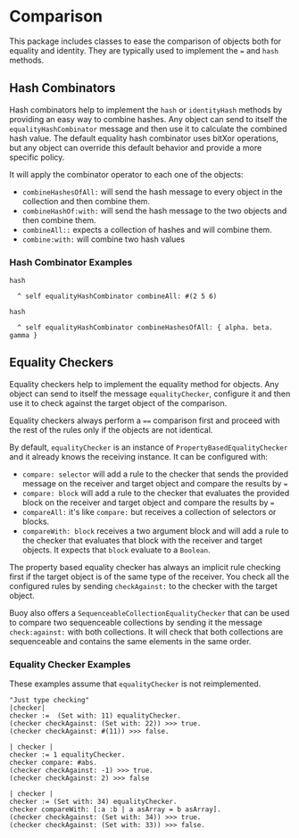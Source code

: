 # Comparison

This package includes classes to ease the comparison of objects both for
equality and identity. They are typically used to implement the `=` and `hash` methods.

## Hash Combinators

Hash combinators help to implement the `hash` or `identityHash` methods by
providing an easy way to combine hashes. Any object can send to itself the
`equalityHashCombinator` message and then use it to calculate the combined hash
value. The default equality hash combinator uses bitXor operations, but any
object can override this default behavior and provide a more specific policy.

It will apply the combinator operator to each one of the objects:

- `combineHashesOfAll:` will send the hash message to every object in the
  collection and then combine them.
- `combineHashOf:with:` will send the hash message to the two objects and then
  combine them.
- `combineAll::` expects a collection of hashes and will combine them.
- `combine:with:` will combine two hash values

### Hash Combinator Examples

```smalltalk
hash

  ^ self equalityHashCombinator combineAll: #(2 5 6)

hash

  ^ self equalityHashCombinator combineHashesOfAll: { alpha. beta. gamma }
```

## Equality Checkers

Equality checkers help to implement the equality method for objects. Any object
can send to itself the message `equalityChecker`, configure it and then use it
to check against the target object of the comparison.

Equality checkers always perform a `==` comparison first and proceed with the
rest of the rules only if the objects are not identical.

By default, `equalityChecker` is an instance of `PropertyBasedEqualityChecker`
and it already knows the receiving instance. It can be configured with:

- `compare: selector` will add a rule to the checker that sends the provided
  message on the receiver and target object and compare the results by `=`
- `compare: block` will add a rule to the checker that evaluates the provided
  block on the receiver and target object and compare the results by `=`
- `compareAll:` it's like `compare:` but receives a collection of selectors or blocks.
- `compareWith: block` receives a two argument block and will add a rule to the
  checker that evaluates that block with the receiver and target objects. It
  expects that `block` evaluate to a `Boolean`.

The property based equality checker has always an implicit rule checking first
if the target object is of the same type of the receiver. You check all the
configured rules by sending `checkAgainst:` to the checker with the target object.

Buoy also offers a `SequenceableCollectionEqualityChecker` that can be used to
compare two sequenceable collections by sending it the message
`check:against:` with both collections. It will check that both collections are
sequenceable and contains the same elements in the same order.

### Equality Checker Examples

These examples assume that `equalityChecker` is not reimplemented.

```smalltalk
"Just type checking"
|checker|
checker :=  (Set with: 11) equalityChecker.
(checker checkAgainst: (Set with: 22)) >>> true.
(checker checkAgainst: #(11)) >>> false.
```

```smalltalk
| checker |
checker := 1 equalityChecker.
checker compare: #abs.
(checker checkAgainst: -1) >>> true.
(checker checkAgainst: 2) >>> false      
```

```smalltalk
| checker |
checker := (Set with: 34) equalityChecker.
checker compareWith: [:a :b | a asArray = b asArray].
(checker checkAgainst: (Set with: 34)) >>> true.
(checker checkAgainst: (Set with: 33)) >>> false.
```
